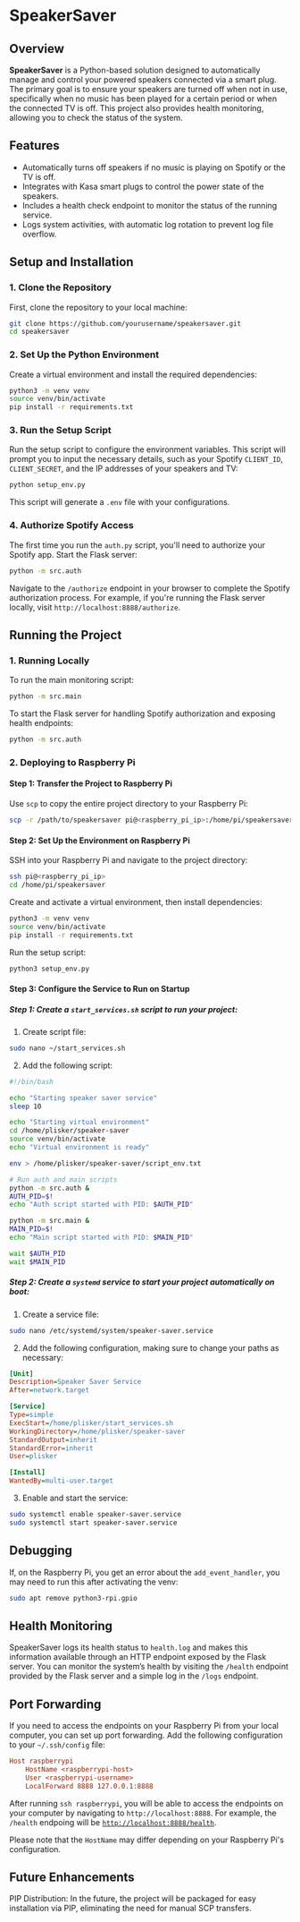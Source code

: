 # SpeakerSaver

## Overview

**SpeakerSaver** is a Python-based solution designed to automatically manage and control your powered speakers connected via a smart plug. The primary goal is to ensure your speakers are turned off when not in use, specifically when no music has been played for a certain period or when the connected TV is off. This project also provides health monitoring, allowing you to check the status of the system.

## Features

- Automatically turns off speakers if no music is playing on Spotify or the TV is off.
- Integrates with Kasa smart plugs to control the power state of the speakers.
- Includes a health check endpoint to monitor the status of the running service.
- Logs system activities, with automatic log rotation to prevent log file overflow.

## Setup and Installation

### 1. Clone the Repository

First, clone the repository to your local machine:

```bash
git clone https://github.com/yourusername/speakersaver.git
cd speakersaver
```

### 2. Set Up the Python Environment
Create a virtual environment and install the required dependencies:

```bash
python3 -m venv venv
source venv/bin/activate
pip install -r requirements.txt
```
### 3. Run the Setup Script
Run the setup script to configure the environment variables. This script will prompt you to input the necessary details, such as your Spotify `CLIENT_ID`, `CLIENT_SECRET`, and the IP addresses of your speakers and TV:

```bash
python setup_env.py
```
This script will generate a `.env` file with your configurations.

### 4. Authorize Spotify Access
The first time you run the `auth.py` script, you'll need to authorize your Spotify app. Start the Flask server:

```bash
python -m src.auth
```
Navigate to the `/authorize` endpoint in your browser to complete the Spotify authorization process. For example, if you're running the Flask server locally, visit `http://localhost:8888/authorize`.


## Running the Project
### 1. Running Locally
To run the main monitoring script:

```bash
python -m src.main
```
To start the Flask server for handling Spotify authorization and exposing health endpoints:

```bash
python -m src.auth
```
### 2. Deploying to Raspberry Pi
#### Step 1: Transfer the Project to Raspberry Pi
Use `scp` to copy the entire project directory to your Raspberry Pi:

```bash
scp -r /path/to/speakersaver pi@<raspberry_pi_ip>:/home/pi/speakersaver
```
#### Step 2: Set Up the Environment on Raspberry Pi
SSH into your Raspberry Pi and navigate to the project directory:

```bash
ssh pi@<raspberry_pi_ip>
cd /home/pi/speakersaver
```
Create and activate a virtual environment, then install dependencies:

```bash
python3 -m venv venv
source venv/bin/activate
pip install -r requirements.txt
```
Run the setup script:

```bash
python3 setup_env.py
```
#### Step 3: Configure the Service to Run on Startup
##### Step 1: Create a `start_services.sh` script to run your project:
1. Create script file:
```bash
sudo nano ~/start_services.sh
```
2. Add the following script:
```bash
#!/bin/bash

echo "Starting speaker saver service"
sleep 10

echo "Starting virtual environment"
cd /home/plisker/speaker-saver
source venv/bin/activate
echo "Virtual environment is ready"

env > /home/plisker/speaker-saver/script_env.txt

# Run auth and main scripts
python -m src.auth &
AUTH_PID=$!
echo "Auth script started with PID: $AUTH_PID"

python -m src.main &
MAIN_PID=$!
echo "Main script started with PID: $MAIN_PID"

wait $AUTH_PID
wait $MAIN_PID
```

##### Step 2: Create a `systemd` service to start your project automatically on boot:

1. Create a service file:
```bash
sudo nano /etc/systemd/system/speaker-saver.service
```
2. Add the following configuration, making sure to change your paths as necessary:
```ini
[Unit]
Description=Speaker Saver Service
After=network.target

[Service]
Type=simple
ExecStart=/home/plisker/start_services.sh
WorkingDirectory=/home/plisker/speaker-saver
StandardOutput=inherit
StandardError=inherit
User=plisker

[Install]
WantedBy=multi-user.target
```
3. Enable and start the service:
```bash
sudo systemctl enable speaker-saver.service
sudo systemctl start speaker-saver.service
```

## Debugging

If, on the Raspberry Pi, you get an error about the `add_event_handler`, you may need to run this after activating the venv:

```bash
sudo apt remove python3-rpi.gpio
```

## Health Monitoring
SpeakerSaver logs its health status to `health.log` and makes this information available through an HTTP endpoint exposed by the Flask server. You can monitor the system’s health by visiting the `/health` endpoint provided by the Flask server and a simple log in the `/logs` endpoint.

## Port Forwarding
If you need to access the endpoints on your Raspberry Pi from your local computer, you can set up port forwarding. Add the following configuration to your `~/.ssh/config` file:

```ini
Host raspberrypi
    HostName <raspberrypi-host>
    User <raspberrypi-username>
    LocalForward 8888 127.0.0.1:8888
```

After running `ssh raspberrypi`, you will be able to access the endpoints on your computer by navigating to `http://localhost:8888`. For example, the `/health` endpoing will be [`http://localhost:8888/health`](http://localhost:8888/health).

Please note that the `HostName` may differ depending on your Raspberry Pi's configuration.

## Future Enhancements
PIP Distribution: In the future, the project will be packaged for easy installation via PIP, eliminating the need for manual SCP transfers.